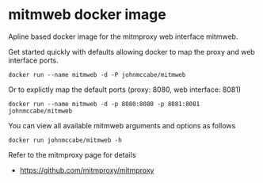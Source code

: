 # mitmweb docker image
Apline based docker image for the mitmproxy web interface mitmweb.

Get started quickly with defaults allowing docker to map the proxy and web interface ports.

    docker run --name mitmweb -d -P johnmccabe/mitmweb

Or to explictly map the default ports (proxy: 8080, web interface: 8081)

    docker run --name mitmweb -d -p 8080:8080 -p 8081:8081 johnmccabe/mitmweb

You can view all available mitmweb arguments and options as follows

    docker run johnmccabe/mitmweb -h

Refer to the mitmproxy page for details

- https://github.com/mitmproxy/mitmproxy